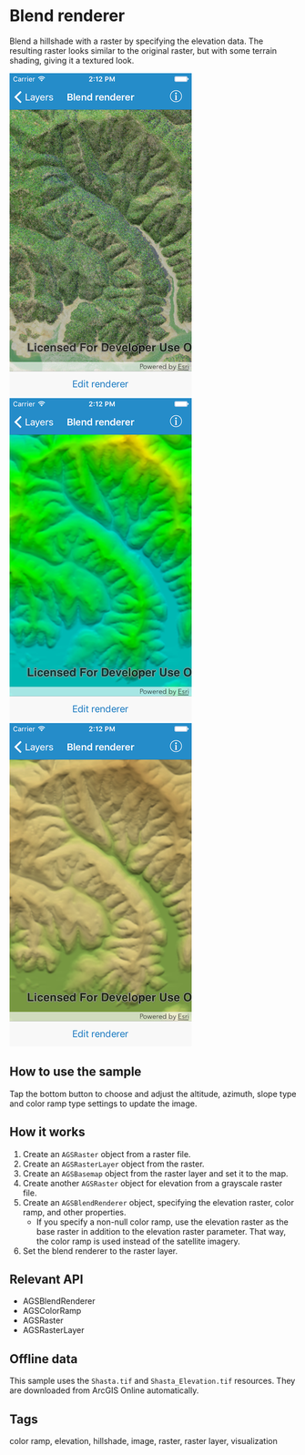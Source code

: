 # Blend renderer

Blend a hillshade with a raster by specifying the elevation data. The resulting raster looks similar to the original raster, but with some terrain shading, giving it a textured look.

![Blend renderer default renderer](blend-renderer-1.png)
![Edited renderer 1](blend-renderer-2.png)
![Edited renderer 2](blend-renderer-3.png)


## How to use the sample

Tap the bottom button to choose and adjust the altitude, azimuth, slope type and color ramp type settings to update the image.

## How it works

1. Create an `AGSRaster` object from a raster file.
2. Create an `AGSRasterLayer` object from the raster.
3. Create an `AGSBasemap` object from the raster layer and set it to the map.
4. Create another `AGSRaster` object for elevation from a grayscale raster file.
5. Create an `AGSBlendRenderer` object, specifying the elevation raster, color ramp, and other properties.
    * If you specify a non-null color ramp, use the elevation raster as the base raster in addition to the elevation raster parameter. That way, the color ramp is used instead of the satellite imagery.
6. Set the blend renderer to the raster layer.

## Relevant API

* AGSBlendRenderer
* AGSColorRamp
* AGSRaster
* AGSRasterLayer

## Offline data

This sample uses the `Shasta.tif` and `Shasta_Elevation.tif` resources. They are downloaded from ArcGIS Online automatically.

## Tags

color ramp, elevation, hillshade, image, raster, raster layer, visualization

